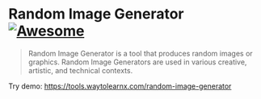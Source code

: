 # Random Image Generator [![Awesome](https://cdn.rawgit.com/sindresorhus/awesome/d7305f38d29fed78fa85652e3a63e154dd8e8829/media/badge.svg)](https://github.com/sindresorhus/awesome)

>Random Image Generator is a tool that produces random images or graphics. Random Image Generators are used in various creative, artistic, and technical contexts.

Try demo: https://tools.waytolearnx.com/random-image-generator
